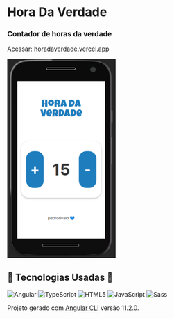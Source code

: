 # Hora Da Verdade

### Contador de horas da verdade

Acessar: <a href="https://horadaverdade.vercel.app/">horadaverdade.vercel.app</a>

<img src="./src/assets/img/print-mobile.png" width="250">

## :hammer: **Tecnologias Usadas** :wrench:
  ![Angular](https://img.shields.io/badge/-Angular-e00000?style=flat-square&logo=Angular)
  ![TypeScript](https://img.shields.io/badge/-TypeScript-black?style=flat-square&logo=typescript)
  ![HTML5](https://img.shields.io/badge/-HTML5-E34F26?style=flat-square&logo=html5&logoColor=white)
  ![JavaScript](https://img.shields.io/badge/-JavaScript-black?style=flat-square&logo=javascript)
  ![Sass](https://img.shields.io/badge/-SCSS-black?style=flat-square&logo=sass)

Projeto gerado com [Angular CLI](https://github.com/angular/angular-cli) versão 11.2.0.
